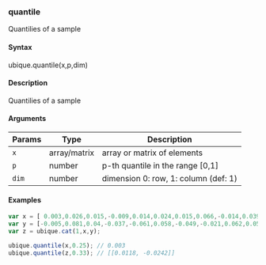 ### quantile

Quantilies of a sample


#### Syntax

ubique.quantile(x,p,dim)


#### Description

Quantilies of a sample  



#### Arguments

|Params|Type|Description
|---------|----|-----------
|`x` | array/matrix | array or matrix of elements
|`p` | number | p-th quantile in the range [0,1]
|`dim` | number | dimension 0: row, 1: column (def: 1)


#### Examples

```js
var x = [ 0.003,0.026,0.015,-0.009,0.014,0.024,0.015,0.066,-0.014,0.039];
var y = [-0.005,0.081,0.04,-0.037,-0.061,0.058,-0.049,-0.021,0.062,0.058];
var z = ubique.cat(1,x,y);

ubique.quantile(x,0.25); // 0.003
ubique.quantile(z,0.33); // [[0.0118, -0.0242]]
```

